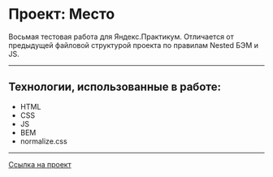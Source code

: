 # Проект: Место

Восьмая тестовая работа для Яндекс.Практикум.
Отличается от предыдущей файловой структурой проекта по правилам Nested БЭМ и JS.

------

## Технологии, использованные в работе:

* HTML
* CSS
* JS
* BEM
* normalize.css

-----

[Ссылка на проект](https://asmirik.github.io/mesto/)
